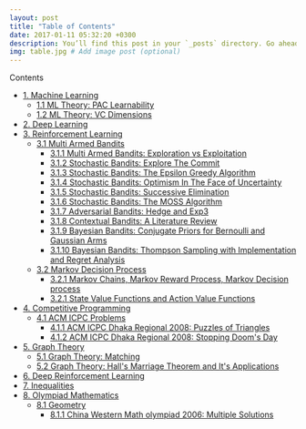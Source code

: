 ```yaml
---
layout: post
title: "Table of Contents"
date: 2017-01-11 05:32:20 +0300
description: You’ll find this post in your `_posts` directory. Go ahead and edit it and re-build the site to see your changes. # Add post description (optional)
img: table.jpg # Add image post (optional)
---
```


<div id="toc_container">
<p class="toc_title">Contents</p>
<ul class="toc_list">
  <li><a href="#om">1. Machine Learning</a>
  <ul>
    <li><a href="">1.1 ML Theory: PAC Learnability</a></li>
    <li><a href="">1.2 ML Theory: VC Dimensions</a></li>
  </ul>
</li>
<li><a href="">2. Deep Learning</a>
  <ul>
  </ul>
</li>
<li><a href="">3. Reinforcement Learning</a>
  <ul>
    <li><a href = "">3.1 Multi Armed Bandits </a>
      <ul>
        <li><a href = "https://zahidul-hasan.github.io/mab/"> 3.1.1 Multi Armed Bandits: Exploration vs Exploitation</a> </li>
        <li><a href = "https://zahidul-hasan.github.io/explore-then-commit/"> 3.1.2 Stochastic Bandits: Explore The Commit</a> </li>
        <li><a href = "https://zahidul-hasan.github.io/epsilon-greedy/"> 3.1.3 Stochastic Bandits: The Epsilon Greedy Algorithm</a> </li>
        <li><a href = "https://zahidul-hasan.github.io/bandits-optimism/"> 3.1.4 Stochastic Bandits: Optimism In The Face of Uncertainty</a> </li>
        <li><a href = "https://zahidul-hasan.github.io/successive-elimination/"> 3.1.5 Stochastic Bandits: Successive Elimination</a> </li>
        <li><a href = "https://zahidul-hasan.github.io/moss/"> 3.1.6 Stochastic Bandits: The MOSS Algorithm</a> </li>
        <li><a href = "https://zahidul-hasan.github.io/EXP3/"> 3.1.7 Adversarial Bandits: Hedge and Exp3</a> </li>
        <li><a href = "https://zahidul-hasan.github.io/monster/"> 3.1.8 Contextual Bandits: A Literature Review</a> </li>
        <li><a href = "https://zahidul-hasan.github.io/bayesian/"> 3.1.9 Bayesian Bandits: Conjugate Priors for Bernoulli and Gaussian Arms</a> </li>
        <li><a href = "https://zahidul-hasan.github.io/thompson/"> 3.1.10 Bayesian Bandits: Thompson Sampling with Implementation and Regret Analysis</a> </li>
      </ul>
    </li>
    <li><a href = "">3.2 Markov Decision Process</a>
      <ul>
        <li><a href = "">3.2.1 Markov Chains, Markov Reward Process, Markov Decision process</a></li>
        <li><a href = "">3.2.1 State Value Functions and Action Value Functions</a></li>
      </ul>
    </li>
  </ul>
  </li>
  <li><a id = "cp" href="">4. Competitive Programming</a>
    <ul>
      <li><a href = "">4.1 ACM ICPC Problems</a>
        <ul>
        <li><a href = "https://zahidul-hasan.github.io/puzzle/">4.1.1 ACM ICPC Dhaka Regional 2008: Puzzles of Triangles</a></li>
        <li><a href = "https://zahidul-hasan.github.io/doomsday/">4.1.2 ACM ICPC Dhaka Regional 2008: Stopping Doom's Day</a></li>
      </ul>
      </li>
    </ul>
  </li>
  <li><a href="">5. Graph Theory</a>
    <ul>
        <li><a href = "https://zahidul-hasan.github.io/matching/">5.1 Graph Theory: Matching</a></li>
        <li><a href = "https://zahidul-hasan.github.io/10-hall-marriage-theorem/">5.2 Graph Theory: Hall's Marriage Theorem and It's Applications</a></li>
    </ul>
  </li>
  <li><a href="">6. Deep Reinforcement Learning</a>
  </li>
  <li><a href="">7. Inequalities</a>
  </li>
  <li><a id = "om" href="">8. Olympiad Mathematics</a>
    <ul>
      <li><a href="">8.1 Geometry </a>
        <ul>
          <li> <a href = "https://zahidul-hasan.github.io/china-western/">8.1.1 China Western Math olympiad 2006: Multiple Solutions </a> </li>
        </ul>
      </li>
    </ul>
  </li>
</ul>
</div>
